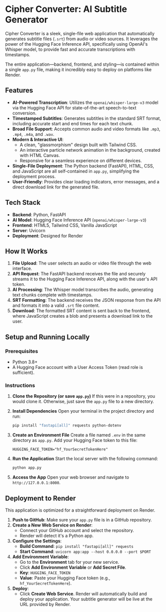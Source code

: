 # Cipher Converter: AI Subtitle Generator

Cipher Converter is a sleek, single-file web application that automatically generates subtitle files (`.srt`) from audio or video sources. It leverages the power of the Hugging Face Inference API, specifically using OpenAI's Whisper model, to provide fast and accurate transcriptions with timestamps.

The entire application—backend, frontend, and styling—is contained within a single `app.py` file, making it incredibly easy to deploy on platforms like Render.



## Features

-   **AI-Powered Transcription**: Utilizes the `openai/whisper-large-v3` model via the Hugging Face API for state-of-the-art speech-to-text conversion.
-   **Timestamped Subtitles**: Generates subtitles in the standard SRT format, including accurate start and end times for each text chunk.
-   **Broad File Support**: Accepts common audio and video formats like `.mp3`, `.mp4`, `.m4a`, and `.wav`.
-   **Modern & Interactive UI**:
    -   A clean, "glassmorphism" design built with Tailwind CSS.
    -   An interactive particle network animation in the background, created with HTML Canvas.
    -   Responsive for a seamless experience on different devices.
-   **Single-File Deployment**: The Python backend (FastAPI), HTML, CSS, and JavaScript are all self-contained in `app.py`, simplifying the deployment process.
-   **User-Friendly**: Provides clear loading indicators, error messages, and a direct download link for the generated file.

## Tech Stack

-   **Backend**: Python, FastAPI
-   **AI Model**: Hugging Face Inference API (`openai/whisper-large-v3`)
-   **Frontend**: HTML5, Tailwind CSS, Vanilla JavaScript
-   **Server**: Uvicorn
-   **Deployment**: Designed for Render

## How It Works

1.  **File Upload**: The user selects an audio or video file through the web interface.
2.  **API Request**: The FastAPI backend receives the file and securely streams it to the Hugging Face Inference API, along with the user's API token.
3.  **AI Processing**: The Whisper model transcribes the audio, generating text chunks complete with timestamps.
4.  **SRT Formatting**: The backend receives the JSON response from the API and formats it into a valid `.srt` file content.
5.  **Download**: The formatted SRT content is sent back to the frontend, where JavaScript creates a blob and presents a download link to the user.

## Setup and Running Locally

### Prerequisites

-   Python 3.8+
-   A Hugging Face account with a User Access Token (read role is sufficient).

### Instructions

1.  **Clone the Repository (or save `app.py`)**
    If this were in a repository, you would clone it. Otherwise, just save the `app.py` file to a new directory.

2.  **Install Dependencies**
    Open your terminal in the project directory and run:
    ```bash
    pip install "fastapi[all]" requests python-dotenv
    ```

3.  **Create an Environment File**
    Create a file named `.env` in the same directory as `app.py`. Add your Hugging Face token to this file:
    ```
    HUGGING_FACE_TOKEN="hf_YourSecretTokenHere"
    ```

4.  **Run the Application**
    Start the local server with the following command:
    ```bash
    python app.py
    ```

5.  **Access the App**
    Open your web browser and navigate to `http://127.0.0.1:8000`.

## Deployment to Render

This application is optimized for a straightforward deployment on Render.

1.  **Push to GitHub**: Make sure your `app.py` file is in a GitHub repository.
2.  **Create a New Web Service on Render**:
    -   Connect your GitHub account and select the repository.
    -   Render will detect it's a Python app.
3.  **Configure the Settings**:
    -   **Build Command**: `pip install "fastapi[all]" requests`
    -   **Start Command**: `uvicorn app:app --host 0.0.0.0 --port $PORT`
4.  **Add Environment Variable**:
    -   Go to the **Environment** tab for your new service.
    -   Click **Add Environment Variable** or **Add Secret File**.
    -   **Key**: `HUGGING_FACE_TOKEN`
    -   **Value**: Paste your Hugging Face token (e.g., `hf_YourSecretTokenHere`).
5.  **Deploy**:
    -   Click **Create Web Service**. Render will automatically build and deploy your application. Your subtitle generator will be live at the URL provided by Render.
